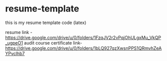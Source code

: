 # resume-template
this is my resume template code (latex)


resume link - https://drive.google.com/drive/u/0/folders/1FzqJV2r2vPqjOhULgxMu_VkQP_ugpeO1
audit course certificate link-  https://drive.google.com/drive/u/0/folders/1bLQ927qzXwsnPPS1QRmvhZeAYPvclhb7

